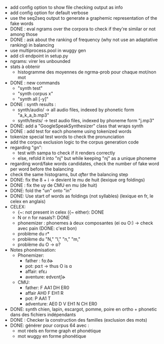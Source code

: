 
- add config option to show file checking output as info
- add config option for default verbose
- use the seq2seq output to generate a graphemic representation of the fake words
- DONE : eval ngrams over the corpora to check if they're similar or not among those
- DONE : ask about the ranking of frequency (why not use an adaptative ranking) in balancing
- use multiprocess.pool in wuggy gen
- add cli endpoint in setup.py
- ngrams: virer les unbounded
- stats à obtenir
  - histogramme des moyennes de ngrma-prob pour chaque mot/non mot
- DONE : new commands
  - "synth test"
  - "synth corpus x"
  - "synth all [-y]"
- DONE : synth results :
  - synth/audio/ -> all audio files, indexed by phonetic form "a_k_a_b.mp3"
  - synth/tests/ -> test audio files, indexed by phoneme form "j.mp3"
- DONE: add a "GoogleSpeakSynthesizer" class that wraps synth
- DONE : add test for each phoneme using tokenized words
- tokenize special test words to check the pronunciation
- add the corpus exclusion logic to the corpus generation code
- regarding "gn":
  - test with sampa to check if it renders correctly
  - else, refold it into "nj" but while keeping "nj" as a unique phoneme
- regarding word/fake words candidates, check the number of fake word per word before the balancing
- check the same histograms, but _after_ the balancing step
- DONE: fix the 8 + i -> devient le mu de huit (lexique org foldings)
- DONE : fix the uy de CMU en mu (de huit)
- DONE: fold the "un" onto "in"
- DONE: Use start of words as foldings (not syllables) (lexique en fr, le celex en anglais)
- CELEX:
  - {~: not present in celex ({~ either): DONE
  - N or n for nasals?: DONE
  - phonemizer : phonemes à deux composantes (ei ou O:) -> check avec pain (DONE: c'est bon)
  - problème du r*
  - problème du "N," "l," "n," "m,"
  - problème du O -> ɒ?
- Notes phonémisation:
  - Phonemizer:
    - father : fɑːðɚ
    - pot: pɑːt -> thus O is ɑ
    - affair: ɐfɛɹ
    - aventure: ɐdvɛntʃɚ
  - CMU: 
    - father: F AA1 DH ER0
    - affair AH0 F EH1 R
    - pot: P AA1 T
    - adventure: AE0 D V EH1 N CH ER0
- DONE: synth chien, lapin, escargot, pomme, poire en ortho + phonetic dans des fichiers indépendants
- DONE : Checker la construction des familles (exclusion des mots)
- DONE: générer pour corpus 64 avec : 
  - mot réels en forme graph et phonétique
  - mot wuggy en forme phonétique